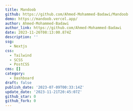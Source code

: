 ```yaml
---
title: Mandoob
github: https://github.com/Ahmed-Mohammed-Badawi/Mandoob
demo: https://mandoob.vercel.app/
author: Ahmed-Mohammed-Badawi
author_link: https://github.com/Ahmed-Mohammed-Badawi
date: 2023-11-26T08:13:00.874Z
description: ''
ssg:
  - Nextjs
css:
  - Tailwind
  - SCSS
  - PostCSS
cms: []
category:
  - Dashboard
draft: false
publish_date: '2023-07-09T00:33:14Z'
update_date: '2023-11-21T20:45:07Z'
github_star: 0
github_fork: 0
---
```

